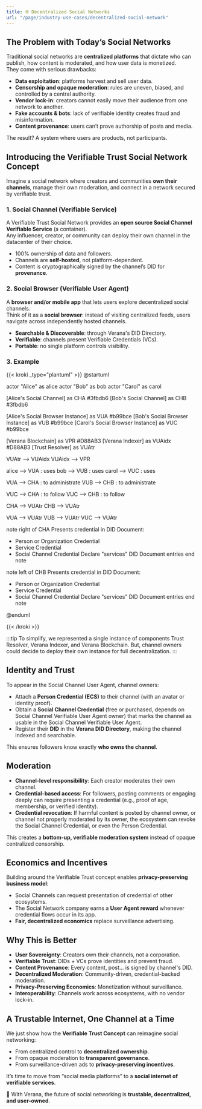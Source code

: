 ```yaml
---
title: 🌐 Decentralized Social Networks
url: "/page/industry-use-cases/decentralized-social-network"
---
```


## The Problem with Today’s Social Networks

Traditional social networks are **centralized platforms** that dictate who can publish, how content is moderated, and how user data is monetized.  
They come with serious drawbacks:

- **Data exploitation**: platforms harvest and sell user data.  
- **Censorship and opaque moderation**: rules are uneven, biased, and controlled by a central authority.  
- **Vendor lock-in**: creators cannot easily move their audience from one network to another.  
- **Fake accounts & bots**: lack of verifiable identity creates fraud and misinformation.  
- **Content provenance**: users can’t prove authorship of posts and media.

The result? A system where users are products, not participants.

## Introducing the Verifiable Trust Social Network Concept

Imagine a social network where creators and communities **own their channels**, manage their own moderation, and connect in a network secured by verifiable trust.  

### 1. Social Channel (Verifiable Service)

A Verifiable Trust Social Network provides an **open source Social Channel Verifiable Service** (a container).  
Any influencer, creator, or community can deploy their own channel in the datacenter of their choice.  

- 100% ownership of data and followers.  
- Channels are **self-hosted**, not platform-dependent.  
- Content is cryptographically signed by the channel’s DID for **provenance**.

### 2. Social Browser (Verifiable User Agent)

A **browser and/or mobile app** that lets users explore decentralized social channels.  
Think of it as a **social browser**: instead of visiting centralized feeds, users navigate across independently hosted channels.

- **Searchable & Discoverable**: through Verana's DID Directory.  
- **Verifiable**: channels present Verifiable Credentials (VCs).  
- **Portable**: no single platform controls visibility.

### 3. Example

{{< kroki _type="plantuml" >}}
@startuml

actor "Alice" as alice
actor "Bob" as bob
actor "Carol" as carol

[Alice's Social Channel] as CHA #3fbdb6
[Bob's Social Channel] as CHB #3fbdb6

[Alice's Social Browser Instance] as VUA #b99bce
[Bob's Social Browser Instance] as VUB #b99bce
[Carol's Social Browser Instance] as VUC #b99bce

[Verana Blockchain] as VPR #D88AB3
[Verana Indexer] as VUAidx #D88AB3
[Trust Resolver] as VUAtr

VUAtr --> VUAidx
VUAidx --> VPR

alice --> VUA : uses
bob --> VUB : uses
carol --> VUC : uses

VUA --> CHA : to administrate
VUB --> CHB : to administrate

VUC --> CHA : to follow
VUC --> CHB : to follow

CHA --> VUAtr
CHB --> VUAtr

VUA --> VUAtr
VUB --> VUAtr
VUC --> VUAtr

note right of CHA
  Presents credential in DID Document:
  - Person or Organization Credential
  - Service Credential
  - Social Channel Credential
  Declare "services" DID Document entries
end note

note left of CHB
  Presents credential in DID Document:
  - Person or Organization Credential
  - Service Credential
  - Social Channel Credential
  Declare "services" DID Document entries
end note


@enduml

{{< /kroki >}}

:::tip
To simplify, we represented a single instance of components Trust Resolver, Verana Indexer, and Verana Blockchain. But, channel owners could decide to deploy their own instance for full decentralization.
:::

## Identity and Trust

To appear in the Social Channel User Agent, channel owners:  

- Attach a **Person Credential (ECS)** to their channel (with an avatar or identity proof).  
- Obtain a **Social Channel Credential** (free or purchased, depends on Social Channel Verifiable User Agent owner) that marks the channel as usable in the Social Channel Verifiable User Agent.  
- Register their **DID** in the **Verana DID Directory**, making the channel indexed and searchable.  

This ensures followers know exactly **who owns the channel**.

## Moderation

- **Channel-level responsibility**: Each creator moderates their own channel.  
- **Credential-based access**: For followers, posting comments or engaging deeply can require presenting a credential (e.g., proof of age, membership, or verified identity).  
- **Credential revocation**: If harmful content is posted by channel owner, or channel not properly moderated by its owner, the ecosystem can revoke the Social Channel Credential, or even the Person Credential.

This creates a **bottom-up, verifiable moderation system** instead of opaque centralized censorship.

## Economics and Incentives

Building around the Verifiable Trust concept enables **privacy-preserving business model**:  

- Social Channels can request presentation of credential of other ecosystems.  
- The Social Network company earns a **User Agent reward** whenever credential flows occur in its app.  
- **Fair, decentralized economics** replace surveillance advertising.

## Why This is Better

- **User Sovereignty**: Creators own their channels, not a corporation.  
- **Verifiable Trust**: DIDs + VCs prove identities and prevent fraud.  
- **Content Provenance**: Every content, post... is signed by channel's DID.
- **Decentralized Moderation**: Community-driven, credential-backed moderation.  
- **Privacy-Preserving Economics**: Monetization without surveillance.  
- **Interoperability**: Channels work across ecosystems, with no vendor lock-in.  

## A Trustable Internet, One Channel at a Time

We just show how the **Verifiable Trust Concept** can reimagine social networking:

- From centralized control to **decentralized ownership**.  
- From opaque moderation to **transparent governance**.  
- From surveillance-driven ads to **privacy-preserving incentives**.  

It’s time to move from “social media platforms” to a **social internet of verifiable services**.  

🚀 With Verana, the future of social networking is **trustable, decentralized, and user-owned**.  
